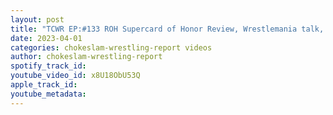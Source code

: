 ```yaml
---
layout: post
title: "TCWR EP:#133 ROH Supercard of Honor Review, Wrestlemania talk, Danielson heel turn plus more"
date: 2023-04-01
categories: chokeslam-wrestling-report videos
author: chokeslam-wrestling-report
spotify_track_id: 
youtube_video_id: x8U18ObU53Q
apple_track_id: 
youtube_metadata: 
---
```

